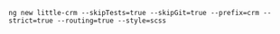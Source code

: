     
    ng new little-crm --skipTests=true --skipGit=true --prefix=crm --strict=true --routing=true --style=scss
